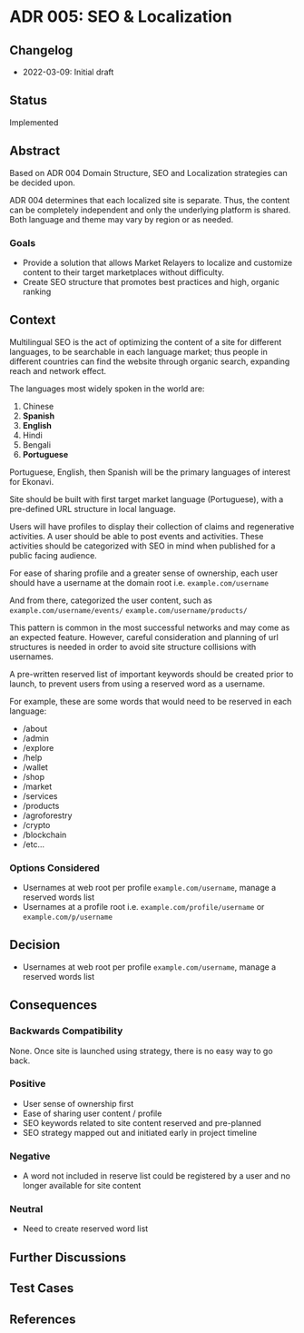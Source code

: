 # ADR 005: SEO & Localization

## Changelog
* 2022-03-09: Initial draft

## Status
Implemented

## Abstract
Based on ADR 004 Domain Structure, SEO and Localization strategies can be decided upon. 

ADR 004 determines that each localized site is separate. Thus, the content can be completely independent and only the underlying platform is shared. Both language and theme may vary by region or as needed.

### Goals
* Provide a solution that allows Market Relayers to localize and customize content to their target marketplaces without difficulty.
* Create SEO structure that promotes best practices and high, organic ranking

## Context
Multilingual SEO is the act of optimizing the content of a site for different languages, to be searchable in each language market; thus people in different countries can find the website through organic search, expanding reach and network effect.

The languages most widely spoken in the world are:
1. Chinese
2. **Spanish**
3. **English**
4. Hindi
5. Bengali
6. **Portuguese**

Portuguese, English, then Spanish will be the primary languages of interest for Ekonavi.

Site should be built with first target market language (Portuguese), with a pre-defined URL structure in local language.

Users will have profiles to display their collection of claims and regenerative activities. A user should be able to post events and activities. These activities should be categorized with SEO in mind when published for a public facing audience.

For ease of sharing profile and a greater sense of ownership, each user should have a username at the domain root i.e. `example.com/username`

And from there, categorized the user content, such as `example.com/username/events/` `example.com/username/products/`

This pattern is common in the most successful networks and may come as an expected feature. However, careful consideration and planning of url structures is needed in order to avoid site structure collisions with usernames.

A pre-written reserved list of important keywords should be created prior to launch, to prevent users from using a reserved word as a username.

For example, these are some words that would need to be reserved in each language:
* /about
* /admin
* /explore
* /help
* /wallet
* /shop
* /market
* /services
* /products
* /agroforestry
* /crypto
* /blockchain
* /etc...

### Options Considered
* Usernames at web root per profile `example.com/username`, manage a reserved words list
* Usernames at a profile root i.e. `example.com/profile/username` or `example.com/p/username`

## Decision
* Usernames at web root per profile `example.com/username`, manage a reserved words list

## Consequences

### Backwards Compatibility
None. Once site is launched using strategy, there is no easy way to go back.

### Positive
* User sense of ownership first
* Ease of sharing user content / profile
* SEO keywords related to site content reserved and pre-planned
* SEO strategy mapped out and initiated early in project timeline

### Negative
* A word not included in reserve list could be registered by a user and no longer available for site content

### Neutral
* Need to create reserved word list

## Further Discussions

## Test Cases

## References

